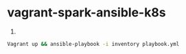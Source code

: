 # vagrant-spark-ansible-k8s

1) 
```bash
Vagrant up && ansible-playbook -i inventory playbook.yml
```
